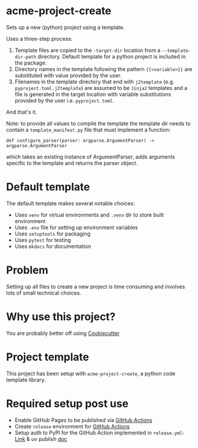 # acme-project-create

Sets up a new (python) project using a template.

Uses a three-step process:
1. Template files are copied to the `-target-dir` location from a `--template-dir-path` directory. Default template for a python project is included in the package.
2. Directory names in the template following the pattern `{{<variable>}}` are substituted with value provided by the user.
3. Filenames in the template directory that end with `j2template` (e.g. `pyproject.toml.j2template`) are assumed to be `Jinja2` templates and a file is generated in the target location with variable substitutions provided by the user i.e. `pyproject.toml`.

And that's it.

Note: to provide all values to compile the template
the template dir needs to contain a `template_manifest.py` file that must implement a function:

`def configure_parser(parser: argparse.ArgumentParser) -> argparse.ArgumentParser`

which takes an existing instance of ArgumentParser, adds arguments specific to the template and returns the parser object.

# Default template

The default template makes several notable choices:

* Uses `venv` for virtual environments and `.venv` dir to store built environment
* Uses `.env` file for setting up environment variables
* Uses `setuptools` for packaging
* Uses `pytest` for testing
* Uses `mkdocs` for documentation

# Problem

Setting up all files to create a new project is time consuming and involves lots of small technical choices.

# Why use this project?

You are probably better off using [Cookiecutter](https://github.com/cookiecutter/cookiecutter)

# Project template

This project has been setup with `acme-project-create`, a python code template library.

# Required setup post use

* Enable GitHub Pages to be published via [GitHub Actions](https://docs.github.com/en/pages/getting-started-with-github-pages/configuring-a-publishing-source-for-your-github-pages-site#publishing-with-a-custom-github-actions-workflow)
* Create `release` environment for [GitHub Actions](https://docs.github.com/en/actions/managing-workflow-runs-and-deployments/managing-deployments/managing-environments-for-deployment#creating-an-environment)
* Setup auth to PyPI for the GitHub Action implemented in `release.yml`: [Link](https://docs.pypi.org/trusted-publishers/adding-a-publisher/) & uv publish [doc](https://docs.astral.sh/uv/guides/publish/#publishing-your-package)